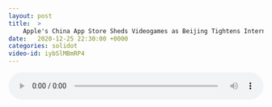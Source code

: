 ```yaml
---
layout: post
title:  >
    Apple's China App Store Sheds Videogames as Beijing Tightens Internet Control
date:   2020-12-25 22:30:00 +0000
categories: solidot
video-id: iybSlMBmRP4
---
```


<audio src="/assets/6c99e5502a683d9a01e08fa8af625aa7.mp3" style="width: 100%;" controls></audio>

